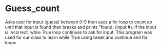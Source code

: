 # Guess_count
Asks user for input (guess) between 0-9 then uses a for loop to count up until that input is found then breaks and prints "found, (input #). If the input is incorrect, while True loop continues to ask for input.
This program was used for our class to learn while True using break and continue and for loops.
